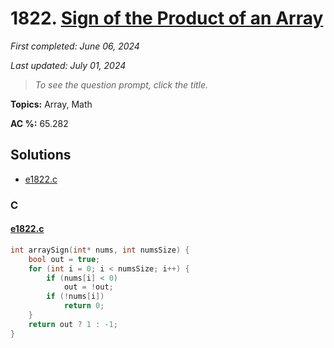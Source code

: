 # 1822. [Sign of the Product of an Array](<https://leetcode.com/problems/sign-of-the-product-of-an-array>)

*First completed: June 06, 2024*

*Last updated: July 01, 2024*


> *To see the question prompt, click the title.*

**Topics:** Array, Math

**AC %:** 65.282


## Solutions

- [e1822.c](<../my-submissions/e1822.c>)
### C
#### [e1822.c](<../my-submissions/e1822.c>)
```C
int arraySign(int* nums, int numsSize) {
    bool out = true;
    for (int i = 0; i < numsSize; i++) {
        if (nums[i] < 0)
            out = !out;
        if (!nums[i])
            return 0;
    }
    return out ? 1 : -1;
}
```

